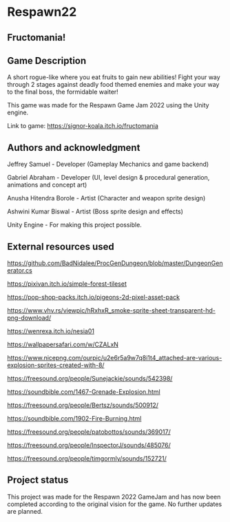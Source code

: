 # Respawn22





## Fructomania!


## Game Description
A short rogue-like where you eat fruits to gain new abilities!
Fight your way through 2 stages against deadly food themed enemies and make your way to the final boss, the formidable waiter!

This game was made for the Respawn Game Jam 2022 using the Unity engine.

Link to game: 
https://signor-koala.itch.io/fructomania




## Authors and acknowledgment

Jeffrey Samuel - Developer (Gameplay Mechanics and game backend)

Gabriel Abraham - Developer (UI, level design & procedural generation, animations and concept art)

Anusha Hitendra Borole - Artist (Character and weapon sprite design)

Ashwini Kumar Biswal - Artist (Boss sprite design and effects)


Unity Engine - For making this project possible.

## External resources used

https://github.com/BadNidalee/ProcGenDungeon/blob/master/DungeonGenerator.cs

https://pixivan.itch.io/simple-forest-tileset

https://pop-shop-packs.itch.io/pigeons-2d-pixel-asset-pack

https://www.vhv.rs/viewpic/hRxhxR_smoke-sprite-sheet-transparent-hd-png-download/

https://wenrexa.itch.io/nesia01

https://wallpapersafari.com/w/CZALxN

https://www.nicepng.com/ourpic/u2e6r5a9w7q8i1t4_attached-are-various-explosion-sprites-created-with-8/

https://freesound.org/people/Sunejackie/sounds/542398/

https://soundbible.com/1467-Grenade-Explosion.html

https://freesound.org/people/Bertsz/sounds/500912/

https://soundbible.com/1902-Fire-Burning.html

https://freesound.org/people/patobottos/sounds/369017/

https://freesound.org/people/InspectorJ/sounds/485076/

https://freesound.org/people/timgormly/sounds/152721/



## Project status
This project was made for the Respawn 2022 GameJam and has now been completed according to the original vision for the game. No further updates are planned.


